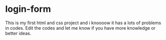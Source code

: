 # login-form
This is my first html and css project and i knoooow it has a lots of problems in codes.
Edit the codes and let me know if you have more knowledge or better ideas.
